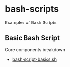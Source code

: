 # bash-scripts
Examples of Bash Scripts

## Basic Bash Script

Core components breakdown
* [bash-script-basics.sh](https://github.com/noahgift/bash-scripts/blob/main/bash-script-basics.sh)
